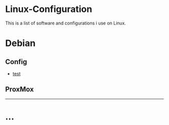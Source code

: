 # Linux-Configuration

This is a list of software and configurations i use on Linux.

# Debian

## Config
* [test](https://test.com)



## ProxMox


---

# ...


